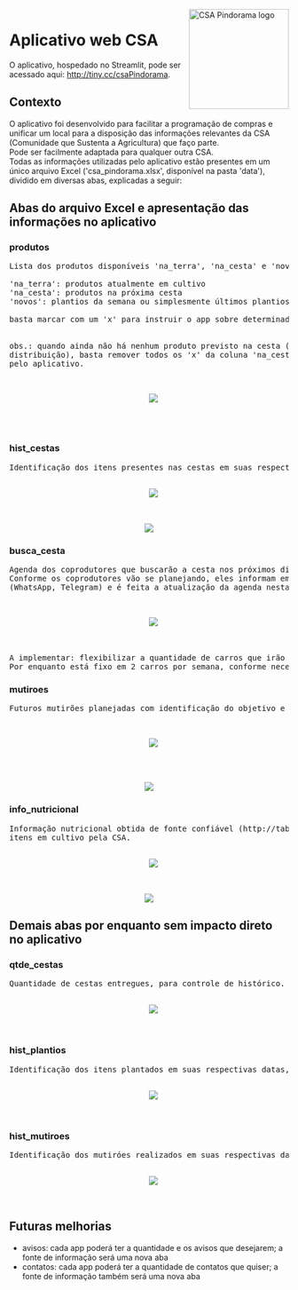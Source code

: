<img src="/img/csa_logo.png" alt="CSA Pindorama logo" title="CSA" align="right" height="180" class="center"/>

# Aplicativo web CSA
O aplicativo, hospedado no Streamlit, pode ser acessado aqui: http://tiny.cc/csaPindorama.

## Contexto

O aplicativo foi desenvolvido para facilitar a programação de compras e unificar um local para a disposição das informações relevantes da CSA (Comunidade que Sustenta a Agricultura) que faço parte. <br>
Pode ser facilmente adaptada para qualquer outra CSA. <br>
Todas as informações utilizadas pelo aplicativo estão presentes em um único arquivo Excel ('csa_pindorama.xlsx', disponível na pasta 'data'), dividido em diversas abas, explicadas a seguir:

## Abas do arquivo Excel e apresentação das informações no aplicativo

### produtos
<pre>Lista dos produtos disponíveis 'na_terra', 'na_cesta' e 'novos'. <br>
'na_terra': produtos atualmente em cultivo
'na_cesta': produtos na próxima cesta
'novos': plantios da semana ou simplesmente últimos plantios. <br>
basta marcar com um 'x' para instruir o app sobre determinado item <br>

obs.: quando ainda não há nenhum produto previsto na cesta (por ainda estar longe o dia da 
distribuição), basta remover todos os 'x' da coluna 'na_cesta' que um aviso será emitido 
pelo aplicativo.

<p align="center">
  <img src="/img/produtos.png">
</p>

</pre>

### hist_cestas
<pre>Identificação dos itens presentes nas cestas em suas respectivas datas, para controle de histórico.
<p align="center">
  <img src="/img/hist_cestas.png">
</p>
</pre>

<p align="center">
  <img src="/img/csa1.gif">
</p>

### busca_cesta
<pre>Agenda dos coprodutores que buscarão a cesta nos próximos dias.
Conforme os coprodutores vão se planejando, eles informam em algum canal oficial do grupo 
(WhatsApp, Telegram) e é feita a atualização da agenda nesta aba, adicionando os seus nomes.

<p align="center">
  <img src="/img/busca_cesta.png">
</p>

A implementar: flexibilizar a quantidade de carros que irão buscar os itens. 
Por enquanto está fixo em 2 carros por semana, conforme necessidade atual da CSA Pindorama. 
</pre>

### mutiroes
<pre>Futuros mutirões planejadas com identificação do objetivo e participantes. 

<p align="center">
  <img src="/img/mutiroes.png">
</p>

</pre>

<p align="center">
  <img src="/img/csa2.gif">
</p>

### info_nutricional
<pre>Informação nutricional obtida de fonte confiável (http://tabnut.dis.epm.br/) dos 
itens em cultivo pela CSA. 
<p align="center">
  <img src="/img/info_nutricional.png">
</p>
</pre>

<p align="center">
  <img src="/img/csa3.gif">
</p>


## Demais abas por enquanto sem impacto direto no aplicativo

### qtde_cestas
<pre>Quantidade de cestas entregues, para controle de histórico. 
<p align="center">
  <img src="/img/qtde_cestas.png">
</p>
</pre>


### hist_plantios
<pre>Identificação dos itens plantados em suas respectivas datas, para controle de histórico. 
<p align="center">
  <img src="/img/hist_plantios.png">
</p>
</pre>

### hist_mutiroes
<pre>Identificação dos mutiróes realizados em suas respectivas datas, para controle de histórico. 
<p align="center">
  <img src="/img/hist_mutiroes.png">
</p>
</pre>

## Futuras melhorias
- avisos: cada app poderá ter a quantidade e os avisos que desejarem; a fonte de informação será uma nova aba
- contatos: cada app poderá ter a quantidade de contatos que quiser; a fonte de informação também será uma nova aba
